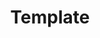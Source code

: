 ---
layout: landing-page
sectionKey: Glossary
eleventyNavigation:
  parent: Glossary
title: Template
theme: Presentation layer
details: Test
---